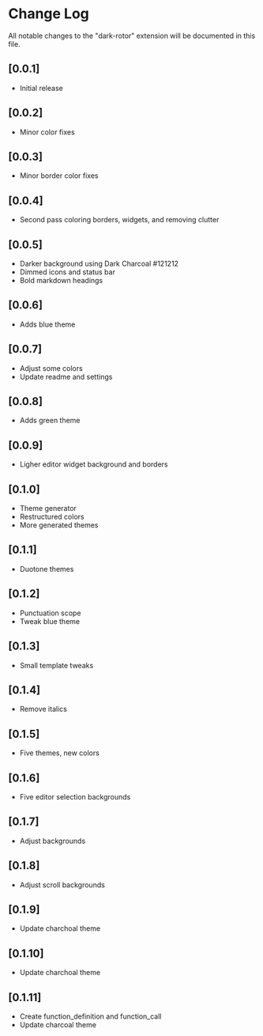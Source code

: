 # Change Log

All notable changes to the "dark-rotor" extension will be documented in this file.

## [0.0.1]

- Initial release

## [0.0.2]

- Minor color fixes

## [0.0.3]

- Minor border color fixes

## [0.0.4]

- Second pass coloring borders, widgets, and removing clutter

## [0.0.5]

- Darker background using Dark Charcoal #121212
- Dimmed icons and status bar
- Bold markdown headings

## [0.0.6]

- Adds blue theme

## [0.0.7]

- Adjust some colors
- Update readme and settings

## [0.0.8]

- Adds green theme

## [0.0.9]

- Ligher editor widget background and borders

## [0.1.0]

- Theme generator
- Restructured colors
- More generated themes

## [0.1.1]

- Duotone themes

## [0.1.2]

- Punctuation scope
- Tweak blue theme

## [0.1.3]

- Small template tweaks

## [0.1.4]

- Remove italics

## [0.1.5]

- Five themes, new colors

## [0.1.6]

- Five editor selection backgrounds

## [0.1.7]

- Adjust backgrounds

## [0.1.8]

- Adjust scroll backgrounds

## [0.1.9]

- Update charchoal theme

## [0.1.10]

- Update charchoal theme

## [0.1.11]

- Create function_definition and function_call
- Update charcoal theme
